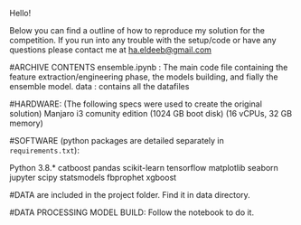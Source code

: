Hello!

Below you can find a outline of how to reproduce my solution for the <Competition Predict Future Sales> competition.
If you run into any trouble with the setup/code or have any questions please contact me at <ha.eldeeb@gmail.com>

#ARCHIVE CONTENTS
ensemble.ipynb          : The main code file containing the feature extraction/engineering phase, the models building, and fially the ensemble model.
data                     : contains all the datafiles

#HARDWARE: (The following specs were used to create the original solution)
Manjaro i3 comunity edition (1024 GB boot disk)
(16 vCPUs, 32 GB memory)


#SOFTWARE (python packages are detailed separately in `requirements.txt`):

Python 3.8.*
catboost
pandas
scikit-learn
tensorflow
matplotlib
seaborn
jupyter
scipy
statsmodels
fbprophet
xgboost

#DATA are included in the project folder. Find it in data directory.


#DATA PROCESSING MODEL BUILD: Follow the notebook to do it.

